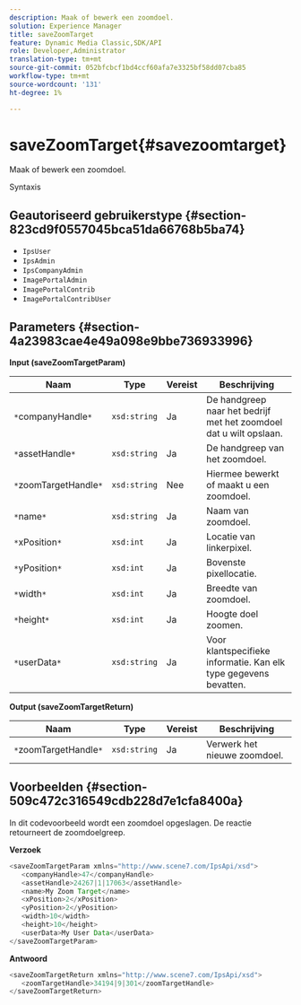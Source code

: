 ```yaml
---
description: Maak of bewerk een zoomdoel.
solution: Experience Manager
title: saveZoomTarget
feature: Dynamic Media Classic,SDK/API
role: Developer,Administrator
translation-type: tm+mt
source-git-commit: 052bfcbcf1bd4ccf60afa7e3325bf58dd07cba85
workflow-type: tm+mt
source-wordcount: '131'
ht-degree: 1%

---
```



# saveZoomTarget{#savezoomtarget}

Maak of bewerk een zoomdoel.

Syntaxis

## Geautoriseerd gebruikerstype {#section-823cd9f0557045bca51da66768b5ba74}

* `IpsUser`
* `IpsAdmin`
* `IpsCompanyAdmin`
* `ImagePortalAdmin`
* `ImagePortalContrib`
* `ImagePortalContribUser`

## Parameters {#section-4a23983cae4e49a098e9bbe736933996}

**Input (saveZoomTargetParam)**

| Naam | Type | Vereist | Beschrijving |
|---|---|---|---|
| `*`companyHandle`*` | `xsd:string` | Ja | De handgreep naar het bedrijf met het zoomdoel dat u wilt opslaan. |
| `*`assetHandle`*` | `xsd:string` | Ja | De handgreep van het zoomdoel. |
| `*`zoomTargetHandle`*` | `xsd:string` | Nee | Hiermee bewerkt of maakt u een zoomdoel. |
| `*`name`*` | `xsd:string` | Ja | Naam van zoomdoel. |
| `*`xPosition`*` | `xsd:int` | Ja | Locatie van linkerpixel. |
| `*`yPosition`*` | `xsd:int` | Ja | Bovenste pixellocatie. |
| `*`width`*` | `xsd:int` | Ja | Breedte van zoomdoel. |
| `*`height`*` | `xsd:int` | Ja | Hoogte doel zoomen. |
| `*`userData`*` | `xsd:string` | Ja | Voor klantspecifieke informatie. Kan elk type gegevens bevatten. |

**Output (saveZoomTargetReturn)**

| Naam | Type | Vereist | Beschrijving |
|---|---|---|---|
| `*`zoomTargetHandle`*` | `xsd:string` | Ja | Verwerk het nieuwe zoomdoel. |

## Voorbeelden {#section-509c472c316549cdb228d7e1cfa8400a}

In dit codevoorbeeld wordt een zoomdoel opgeslagen. De reactie retourneert de zoomdoelgreep.

**Verzoek**

```java
<saveZoomTargetParam xmlns="http://www.scene7.com/IpsApi/xsd">
   <companyHandle>47</companyHandle>
   <assetHandle>24267|1|17063</assetHandle>
   <name>My Zoom Target</name>
   <xPosition>2</xPosition>
   <yPosition>2</yPosition>
   <width>10</width>
   <height>10</height>
   <userData>My User Data</userData>
</saveZoomTargetParam>
```

**Antwoord**

```java
<saveZoomTargetReturn xmlns="http://www.scene7.com/IpsApi/xsd">
   <zoomTargetHandle>34194|9|301</zoomTargetHandle>
</saveZoomTargetReturn>
```

